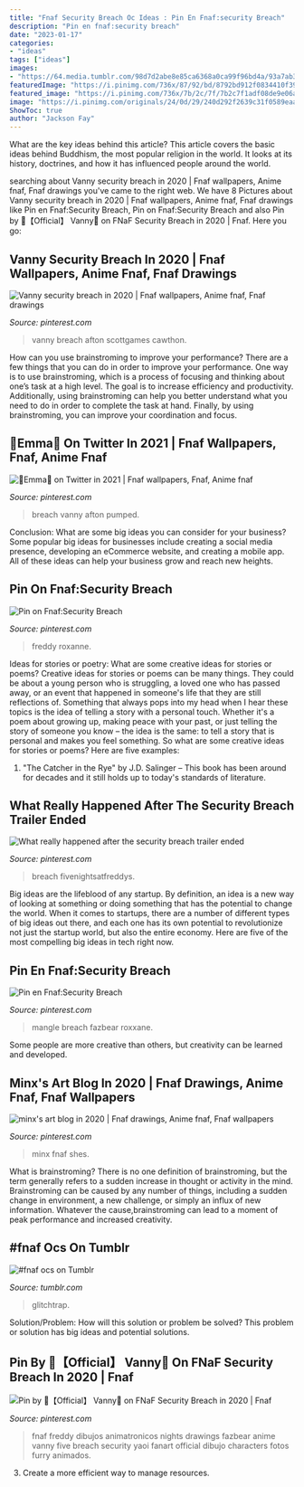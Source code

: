 ```yaml
---
title: "Fnaf Security Breach Oc Ideas : Pin En Fnaf:security Breach"
description: "Pin en fnaf:security breach"
date: "2023-01-17"
categories:
- "ideas"
tags: ["ideas"]
images:
- "https://64.media.tumblr.com/98d7d2abe8e85ca6368a0ca99f96bd4a/93a7ab30e3cb1824-b0/s1280x1920/92d83bde45136bfae0a89c88e9bd540d1e9dde1a.png"
featuredImage: "https://i.pinimg.com/736x/87/92/bd/8792bd912f0834410f398c8fae6b80aa.jpg"
featured_image: "https://i.pinimg.com/736x/7b/2c/7f/7b2c7f1adf08de9e06ab01a106c16788.jpg"
image: "https://i.pinimg.com/originals/24/0d/29/240d292f2639c31f0589eaab7577e3d1.jpg"
ShowToc: true
author: "Jackson Fay"
---
```



What are the key ideas behind this article?
This article covers the basic ideas behind Buddhism, the most popular religion in the world. It looks at its history, doctrines, and how it has influenced people around the world.

	

		
searching about Vanny security breach in 2020 | Fnaf wallpapers, Anime fnaf, Fnaf drawings you've came to the right web. We have 8 Pictures about Vanny security breach in 2020 | Fnaf wallpapers, Anime fnaf, Fnaf drawings like Pin en Fnaf:Security Breach, Pin on Fnaf:Security Breach and also Pin by 🔪【Official】 Vanny🔪 on FNaF Security Breach in 2020 | Fnaf. Here you go:
		
    
## Vanny Security Breach In 2020 | Fnaf Wallpapers, Anime Fnaf, Fnaf Drawings

<img loading=lazy src="https://i.pinimg.com/originals/d2/34/1e/d2341eea240238a6f484eab715b5a5f4.jpg" onerror="this.onerror=null;this.src='https://tse4.mm.bing.net/th?id=OIP.6ZZdiTs_-uz30RhzNmlkKwHaJ4&amp;pid=15.1';" alt="Vanny security breach in 2020 | Fnaf wallpapers, Anime fnaf, Fnaf drawings">

_Source: pinterest.com_

>vanny breach afton scottgames cawthon. 

	

How can you use brainstroming to improve your performance?
There are a few things that you can do in order to improve your performance. One way is to use brainstroming, which is a process of focusing and thinking about one’s task at a high level. The goal is to increase efficiency and productivity. Additionally, using brainstroming can help you better understand what you need to do in order to complete the task at hand. Finally, by using brainstroming, you can improve your coordination and focus.

    
## 🔪Emma🔪 On Twitter In 2021 | Fnaf Wallpapers, Fnaf, Anime Fnaf

<img loading=lazy src="https://i.pinimg.com/originals/24/0d/29/240d292f2639c31f0589eaab7577e3d1.jpg" onerror="this.onerror=null;this.src='https://tse2.mm.bing.net/th?id=OIP.j_v2WBiM4YZm6MsTrUUm5wHaEa&amp;pid=15.1';" alt="🔪Emma🔪 on Twitter in 2021 | Fnaf wallpapers, Fnaf, Anime fnaf">

_Source: pinterest.com_

>breach vanny afton pumped. 

	

Conclusion: What are some big ideas you can consider for your business?
Some popular big ideas for businesses include creating a social media presence, developing an eCommerce website, and creating a mobile app. All of these ideas can help your business grow and reach new heights.

    
## Pin On Fnaf:Security Breach

<img loading=lazy src="https://i.pinimg.com/736x/7b/2c/7f/7b2c7f1adf08de9e06ab01a106c16788.jpg" onerror="this.onerror=null;this.src='https://tse4.mm.bing.net/th?id=OIP.sIe3fRA0yrej7hexjxpKQwHaDi&amp;pid=15.1';" alt="Pin on Fnaf:Security Breach">

_Source: pinterest.com_

>freddy roxanne. 

	

Ideas for stories or poetry: What are some creative ideas for stories or poems?
Creative ideas for stories or poems can be many things. They could be about a young person who is struggling, a loved one who has passed away, or an event that happened in someone's life that they are still reflections of. Something that always pops into my head when I hear these topics is the idea of telling a story with a personal touch. Whether it's a poem about growing up, making peace with your past, or just telling the story of someone you know – the idea is the same: to tell a story that is personal and makes you feel something. So what are some creative ideas for stories or poems? Here are five examples: 
1. "The Catcher in the Rye" by J.D. Salinger – This book has been around for decades and it still holds up to today's standards of literature.

    
## What Really Happened After The Security Breach Trailer Ended

<img loading=lazy src="https://i.pinimg.com/736x/68/e3/3f/68e33f18f07ab9377707bf1c428ae0a1.jpg" onerror="this.onerror=null;this.src='https://tse3.mm.bing.net/th?id=OIP.tzBCInvHTBSsnddnu17uWAHaEh&amp;pid=15.1';" alt="What really happened after the security breach trailer ended">

_Source: pinterest.com_

>breach fivenightsatfreddys. 

	

Big ideas are the lifeblood of any startup. By definition, an idea is a new way of looking at something or doing something that has the potential to change the world. When it comes to startups, there are a number of different types of big ideas out there, and each one has its own potential to revolutionize not just the startup world, but also the entire economy. Here are five of the most compelling big ideas in tech right now.

    
## Pin En Fnaf:Security Breach

<img loading=lazy src="https://i.pinimg.com/736x/74/76/1e/74761e73b0f7a3280d54ba4251aeb010.jpg" onerror="this.onerror=null;this.src='https://tse1.mm.bing.net/th?id=OIP.mj2D2AITvzGUxXDdktoSDgHaHa&amp;pid=15.1';" alt="Pin en Fnaf:Security Breach">

_Source: pinterest.com_

>mangle breach fazbear roxxane. 

	

Some people are more creative than others, but creativity can be learned and developed.

    
## Minx&#039;s Art Blog In 2020 | Fnaf Drawings, Anime Fnaf, Fnaf Wallpapers

<img loading=lazy src="https://i.pinimg.com/736x/87/92/bd/8792bd912f0834410f398c8fae6b80aa.jpg" onerror="this.onerror=null;this.src='https://tse1.mm.bing.net/th?id=OIP.0AyUH0I2c1G4Ado9XrnKmAHaJX&amp;pid=15.1';" alt="minx&#039;s art blog in 2020 | Fnaf drawings, Anime fnaf, Fnaf wallpapers">

_Source: pinterest.com_

>minx fnaf shes. 

	

What is brainstroming?
There is no one definition of brainstroming, but the term generally refers to a sudden increase in thought or activity in the mind. Brainstroming can be caused by any number of things, including a sudden change in environment, a new challenge, or simply an influx of new information. Whatever the cause,brainstroming can lead to a moment of peak performance and increased creativity.

    
## #fnaf Ocs On Tumblr

<img loading=lazy src="https://64.media.tumblr.com/98d7d2abe8e85ca6368a0ca99f96bd4a/93a7ab30e3cb1824-b0/s1280x1920/92d83bde45136bfae0a89c88e9bd540d1e9dde1a.png" onerror="this.onerror=null;this.src='https://tse1.mm.bing.net/th?id=OIP.EMjl2IOI7ortREnkOaBR8gHaIa&amp;pid=15.1';" alt="#fnaf ocs on Tumblr">

_Source: tumblr.com_

>glitchtrap. 

	

Solution/Problem: How will this solution or problem be solved?
This problem or solution has big ideas and potential solutions.

    
## Pin By 🔪【Official】 Vanny🔪 On FNaF Security Breach In 2020 | Fnaf

<img loading=lazy src="https://i.pinimg.com/736x/c3/8c/d5/c38cd5fb67d72620460c23436d9574a0.jpg" onerror="this.onerror=null;this.src='https://tse3.mm.bing.net/th?id=OIP.o3KSLDhWlM0jnYbFW-TBCwAAAA&amp;pid=15.1';" alt="Pin by 🔪【Official】 Vanny🔪 on FNaF Security Breach in 2020 | Fnaf">

_Source: pinterest.com_

>fnaf freddy dibujos animatronicos nights drawings fazbear anime vanny five breach security yaoi fanart official dibujo characters fotos furry animados. 

	

3. Create a more efficient way to manage resources.

